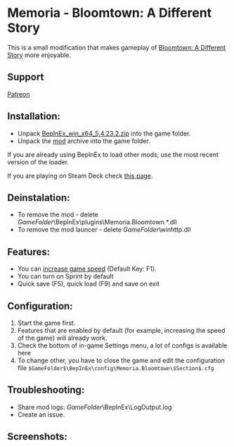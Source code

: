 # Memoria - Bloomtown: A Different Story
This is a small modification that makes gameplay of [Bloomtown: A Different Story](https://store.steampowered.com/app/2445990/Bloomtown_A_Different_Story/) more enjoyable. 

## Support
[Patreon](https://www.patreon.com/Albeoris?fan_landing=true)

## Installation:
- Unpack [BepInEx_win_x64_5.4.23.2.zip](https://github.com/BepInEx/BepInEx/releases/download/v5.4.23.2/BepInEx_win_x64_5.4.23.2.zip) into the game folder.
- Unpack the [mod](https://github.com/Albeoris/Memoria.Bloomtown/releases/download/v2023.07.28/Memoria.Bloomtown.Steam_GOG_v2023.07.28.zip) archive into the game folder.

If you are already using BepInEx to load other mods, use the most recent version of the loader.

If you are playing on Steam Deck check [this page](https://github.com/Albeoris/Memoria.FFPR/wiki/Steam-Deck).

## Deinstalation:
- To remove the mod - delete $GameFolder$\BepInEx\plugins\Memoria.Bloomtown.*.dll
- To remove the mod launcer - delete $GameFolder$\winhttp.dll

## Features:
- You can [increase game speed](https://github.com/Albeoris/Memoria.Bloomtown/wiki/Features-Speed.cfg) (Default Key: F1).
- You can turn on Sprint by default
- Quick save (F5), quick load (F9) and save on exit

## Configuration:
1. Start the game first.
2. Features that are enabled by default (for example, increasing the speed of the game) will already work.
3. Check the bottom of in-game Settings menu, a lot of configs is available here
4. To change other, you have to close the game and edit the configuration file `$GameFolder$\BepInEx\config\Memoria.Bloomtown\$Section$.cfg`
   
## Troubleshooting:
- Share mod logs: $GameFolder$\BepInEx\LogOutput.log
- Create an issue.

## Screenshots:

